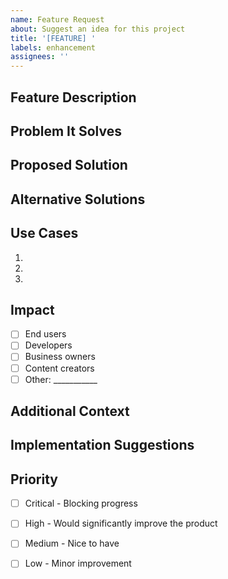 ```yaml
---
name: Feature Request
about: Suggest an idea for this project
title: '[FEATURE] '
labels: enhancement
assignees: ''
---
```


## Feature Description
<!-- A clear and concise description of the feature you'd like to see -->

## Problem It Solves
<!-- Describe the problem this feature would solve. Ex. I'm always frustrated when [...] -->

## Proposed Solution
<!-- Describe the solution you'd like to see implemented -->

## Alternative Solutions
<!-- Describe any alternative solutions or features you've considered -->

## Use Cases
<!-- Describe specific use cases for this feature -->
1. 
2. 
3. 

## Impact
<!-- Who would benefit from this feature? -->
- [ ] End users
- [ ] Developers
- [ ] Business owners
- [ ] Content creators
- [ ] Other: ___________

## Additional Context
<!-- Add any other context, mockups, or screenshots about the feature request here -->

## Implementation Suggestions
<!-- Optional: If you have ideas on how this could be implemented technically -->

## Priority
<!-- How important is this feature to you? -->
- [ ] Critical - Blocking progress
- [ ] High - Would significantly improve the product
- [ ] Medium - Nice to have
- [ ] Low - Minor improvement

